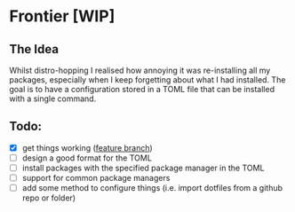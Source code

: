 # Frontier [WIP]
## The Idea
Whilst distro-hopping I realised how annoying it was re-installing all my packages, especially when I keep forgetting about what I had installed.
The goal is to have a configuration stored in a TOML file that can be installed with a single command.

## Todo:
- [x] get things working ([feature branch](https://github.com/peterc-s/frontier/tree/setup))
- [ ] design a good format for the TOML
- [ ] install packages with the specified package manager in the TOML
- [ ] support for common package managers
- [ ] add some method to configure things (i.e. import dotfiles from a github repo or folder)
